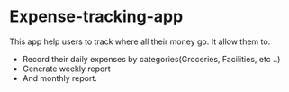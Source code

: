 # Expense-tracking-app

This app help users to track where all their money go. 
It allow them to:
- Record their daily expenses by categories(Groceries, Facilities, etc ..)
- Generate weekly report 
- And monthly report.